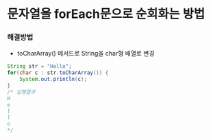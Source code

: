 # 문자열을 forEach문으로 순회화는 방법

### 해결방법
- toCharArray() 메서드로 String을 char형 배열로 변경

```Java
String str = "Hello";
for(char c : str.toCharArray()) {
    System.out.println(c);
}
/* 실행결과
H
e
l
l
o
*/
```